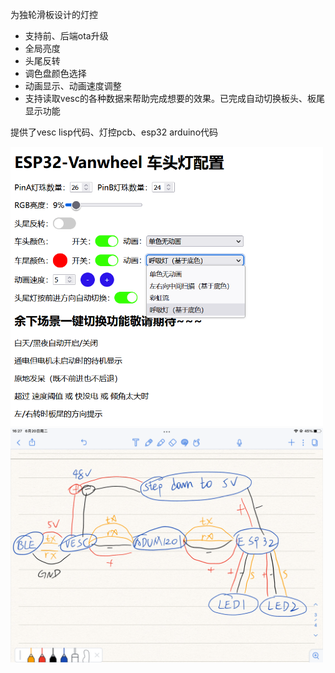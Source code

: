 为独轮滑板设计的灯控
* 支持前、后端ota升级
* 全局亮度
* 头尾反转
* 调色盘颜色选择
* 动画显示、动画速度调整
* 支持读取vesc的各种数据来帮助完成想要的效果。已完成自动切换板头、板尾显示功能

提供了vesc lisp代码、灯控pcb、esp32 arduino代码

<img src="1.png" width="500"/>

<img src="2.png" width="500"/>
